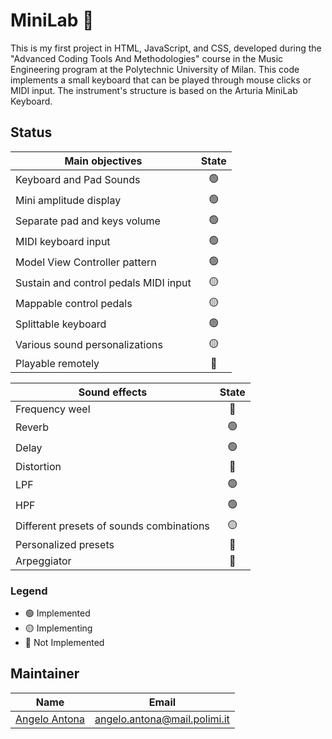 # MiniLab 🎹

This is my first project in HTML, JavaScript, and CSS, developed during the "Advanced Coding Tools And Methodologies" course in the Music Engineering program at the Polytechnic University of Milan. 
This code implements a small keyboard that can be played through mouse clicks or MIDI input. The instrument's structure is based on the Arturia MiniLab Keyboard.

## Status
| Main objectives                           | State           |
| ----------------------------------------- |:---------------:|
| Keyboard and Pad Sounds                   | :green_circle:  |
| Mini amplitude display                    | :green_circle:  |
| Separate pad and keys volume              | :green_circle:  |
| MIDI keyboard input                       | :green_circle:  |
| Model View Controller pattern             | :green_circle:  |
| Sustain and control pedals MIDI input     | :yellow_circle: |
| Mappable control pedals                   | :yellow_circle: |
| Splittable keyboard                       | :green_circle:  |
| Various sound personalizations            | :yellow_circle: |
| Playable remotely                         | :red_circle:    |

| Sound effects                             | State           |
| ----------------------------------------- |:---------------:|
| Frequency weel                            | :red_circle:    |
| Reverb                                    | :green_circle:  |
| Delay                                     | :green_circle:  |
| Distortion                                | :red_circle:    |
| LPF                                       | :green_circle:  |
| HPF                                       | :green_circle:  |
| Different presets of sounds combinations  | :yellow_circle: |
| Personalized presets                      | :red_circle:    |
| Arpeggiator                               | :red_circle:    |

### Legend
- :green_circle: Implemented
- :yellow_circle: Implementing
- :red_circle: Not Implemented


## Maintainer
| Name                                                  | Email                         |
| ----------------------------------------------------- |:-----------------------------:|
| [Angelo Antona](https://github.com/AngeloAntona)      | angelo.antona@mail.polimi.it  | 
